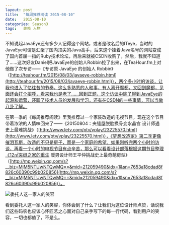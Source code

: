 ```yaml
---
layout: post
title:  "每周推荐阅读 2015-08-10"
date:   2015-08-10
categories: Season3
tags:   装修 人物
---
```


不知说起JavaEye还有多少人记得这个网站，或者是改名后的ITeye，当时的JavaEye可谓是汇聚了国内顶尖的Java高手，后来这个挂着Java名号的网站变成了国内首屈一指的Ruby技术论坛，再后来就被CSDN收购了，然后，我就不知道了……这次好友Daniel把JavaEye的创始人Robbin挖了出来，在TeaHour.fm上对他做了次专访——《专访原 JavaEye 的创始人 Robbin》（[http://teahour.fm/2015/08/03/javaeye-robbin.html](http://teahour.fm/2015/08/03/javaeye-robbin.html)），两个多小时的访谈，让我也进入了忆往昔的节奏，这么多熟悉的人和事，有人离开魔都，又回到魔都，见面还会打个招呼，看来我也是老了……回到正题，这个访谈中除了聊到JavaEye的起源和运营，还聊了技术人员的发展和学习，还有在CSDN的一些事情，可以当做八卦了解。

在第一季的《每周推荐阅读》里我推荐过一个家装改造的电视节目，现在这个节目带着浓浓的人情味回来了——《20150804：夹缝屋脱胎换骨变水晶宫 设计师遇史上最难挑战》（[http://www.letv.com/ptv/vplay/23225570.html](http://www.letv.com/ptv/vplay/23225570.html)），《梦想改造家》第二季更像催泪瓦斯，改造的不只是房子，而是一个家庭的希望。如果刚听完两个小时的访谈，再看一个小时的电视节目有点辛苦，那么可以看看设计部落根据这期节目整理《12㎡夹缝之家的重生 暖男设计师王平仲挑战史上最奇葩房型》（[http://mp.weixin.qq.com/s?__biz=MjM5NTUwNTQwMQ==&mid=212059490&idx=1&sn=7653a18cdad8f826c60390c99b020856](http://mp.weixin.qq.com/s?__biz=MjM5NTUwNTQwMQ==&mid=212059490&idx=1&sn=7653a18cdad8f826c60390c99b020856)）。

![委托人这一家人的笑容](http://7xn7do.com1.z0.glb.clouddn.com/images/mxgzj-12m2.jpg-normalized)

看到委托人这一家人的笑容，你体会到了什么？让我们为这位设计师点赞，话说我们这些码农也应该心怀匠艺之心面对自己亲手写下的每一行代码，看到用户的笑容，一切也都值了，不是么。